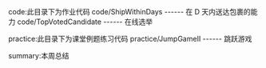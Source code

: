 code:此目录下为作业代码
code/ShipWithinDays ------ 在 D 天内送达包裹的能力
code/TopVotedCandidate ------ 在线选举

practice:此目录下为课堂例题练习代码
practice/JumpGameII ------ 跳跃游戏

summary:本周总结
